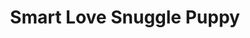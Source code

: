 ---
title: Smart Love Snuggle Puppy
layout: post
link: https://amzn.to/3P5gwLx
review: the dog needs to keep warm after all.
---